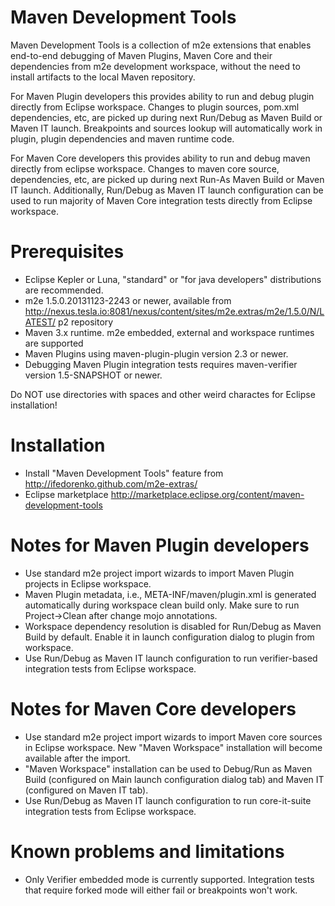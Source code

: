 # Maven Development Tools

Maven Development Tools is a collection of m2e extensions that enables 
end-to-end debugging of Maven Plugins, Maven Core and their dependencies from
m2e development workspace, without the need to install artifacts to the local
Maven repository.

For Maven Plugin developers this provides ability to run and debug plugin 
directly from Eclipse workspace. Changes to plugin sources, pom.xml 
dependencies, etc, are picked up during next Run/Debug as Maven Build or 
Maven IT launch. Breakpoints and sources lookup will automatically work in 
plugin,  plugin dependencies and maven runtime code.

For Maven Core developers this provides ability to run and debug maven 
directly from eclipse workspace. Changes to maven core source, dependencies,
etc, are picked up during next Run-As Maven Build or Maven IT launch. 
Additionally, Run/Debug as Maven IT launch configuration can be used to run
majority of Maven Core integration tests directly from Eclipse workspace.  

# Prerequisites

* Eclipse Kepler or Luna, "standard" or "for java developers" distributions
  are recommended.
* m2e 1.5.0.20131123-2243 or newer, available from http://nexus.tesla.io:8081/nexus/content/sites/m2e.extras/m2e/1.5.0/N/LATEST/ 
  p2 repository
* Maven 3.x runtime. m2e embedded, external and workspace runtimes are supported
* Maven Plugins using maven-plugin-plugin version 2.3 or newer.
* Debugging Maven Plugin integration tests requires maven-verifier version
  1.5-SNAPSHOT or newer. 

Do NOT use directories with spaces and other weird charactes for Eclipse 
installation!

# Installation

* Install "Maven Development Tools" feature from http://ifedorenko.github.com/m2e-extras/
* Eclipse marketplace http://marketplace.eclipse.org/content/maven-development-tools

# Notes for Maven Plugin developers

* Use standard m2e project import wizards to import Maven Plugin projects in 
  Eclipse workspace.
* Maven Plugin metadata, i.e., META-INF/maven/plugin.xml is generated 
  automatically during workspace clean build only. Make sure to run 
  Project->Clean after change mojo annotations.  
* Workspace dependency resolution is disabled for Run/Debug as Maven Build by
  default. Enable it in launch configuration dialog to plugin from workspace.
* Use Run/Debug as Maven IT launch configuration to run verifier-based
  integration tests from Eclipse workspace.

# Notes for Maven Core developers

* Use standard m2e project import wizards to import Maven core sources in 
  Eclipse workspace. New "Maven Workspace" installation will become available 
  after the import.
* "Maven Workspace" installation can be used to Debug/Run as Maven Build 
  (configured on Main launch configuration dialog tab) and Maven IT (configured
  on Maven IT tab).
* Use Run/Debug as Maven IT launch configuration to run core-it-suite
  integration tests from Eclipse workspace.

# Known problems and limitations

* Only Verifier embedded mode is currently supported. Integration tests that
  require forked mode will either fail or breakpoints won't work.
